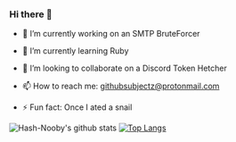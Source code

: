 ###  Hi there 👋

- 🔭 I’m currently working on an SMTP BruteForcer

- 🌱 I’m currently learning Ruby

- 👯 I’m looking to collaborate on a Discord Token Hetcher

- 📫 How to reach me: githubsubjectz@protonmail.com

- ⚡ Fun fact: Once I ated a snail

![Hash-Nooby's github stats](https://github-readme-stats.vercel.app/api?username=hashs3c&show_icons=true&theme=dracula) [![Top Langs](https://github-readme-stats.vercel.app/api/top-langs/?username=hashs3c&layout=a&theme=dracula)](https://github.com/hashs3c/github-readme-stats) 

